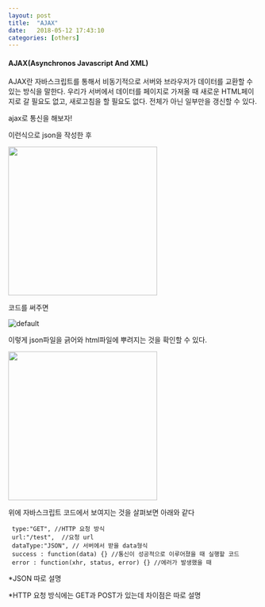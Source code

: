 ```yaml
---
layout: post
title:  "AJAX"
date:   2018-05-12 17:43:10
categories: [others]
---
```

#### AJAX(Asynchronos Javascript And XML)
AJAX란 자바스크립트를 통해서 비동기적으로 서버와 브라우저가 데이터를 교환할 수 있는 방식을 말한다.
우리가 서버에서 데이터를 페이지로 가져올 때 새로운 HTML페이지로 갈 필요도 없고, 새로고침을 할 필요도 없다.
전체가 아닌 일부만을 갱신할 수 있다.

ajax로 통신을 해보자!

이런식으로 json을 작성한 후

<img src="https://user-images.githubusercontent.com/26562553/39955214-0bd33a50-5606-11e8-99eb-ad55f5a39670.JPG" width="300">

코드를 써주면

![default](https://user-images.githubusercontent.com/26562553/39955217-0e556776-5606-11e8-819e-08cb4b3cf381.JPG)

이렇게 json파일을 긁어와 html파일에 뿌려지는 것을 확인할 수 있다.

<img src="https://user-images.githubusercontent.com/26562553/39955233-3f2cd050-5606-11e8-946c-f12e8acf4589.JPG" width="300">

위에 자바스크립트 코드에서 보여지는 것을 살펴보면 아래와 같다
```
 type:"GET", //HTTP 요청 방식
 url:"/test",  //요청 url
 dataType:"JSON", // 서버에서 받을 data형식
 success : function(data) {} //통신이 성공적으로 이루어졌을 때 실행할 코드
 error : function(xhr, status, error) {} //에러가 발생했을 때

```


*JSON 따로 설명

*HTTP 요청 방식에는 GET과 POST가 있는데 차이점은 따로 설명
